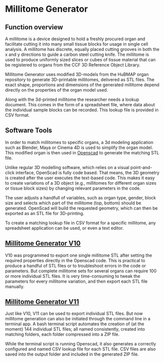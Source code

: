 # Millitome Generator

## Function overview

A millitome is a device designed to hold a freshly procured organ and facilitate cutting it into many small tissue blocks for usage in single cell analysis. A millitome has discrete, equally placed cutting grooves in both the x and y directions to guide a carbon steel cutting knife. The millitome is used to produce uniformly sized slices or cubes of tissue material that can be registered to organs from the CCF 3D Reference Object Library.

Millitome Generator uses modified 3D-models from the HuBMAP organ repository to generate 3D-printable millitomes, delivered as STL files. The exact shape, proportions and dimensions of the generated millitome depend directly on the properties of the organ model used.

Along with the 3d-printed millitome the researcher needs a lookup document. This comes in the form of a spreadsheet file, where data about the individual sample blocks can be recorded. This lookup file is provided in CSV format.

## Software Tools

In order to match millitomes to specific organs, a 3d modeling application such as Blender, Maya or Cinema 4D is used to simplify the organ model. This modified organ is then used in <a href="https://openscad.org">Openscad</a> to generate the matching STL file.

Unlike regular 3D modelling software, which relies on a visual point-and-click interface, OpenScad is fully code based. That means, the 3D geometry is created after the user executes the text-based code. This makes it easy to create variations of a 3D object (e.g., millitomes for different organ sizes or tissue block sizes) by changing relevant parameters in the code.

The user adjusts a handfull of variables, such as organ type, gender, block size and selects which part of the millitome (top, bottom) should be generated. OpenScad will build the requested geometry, which can then be exported as an STL file for 3D-printing.

To create a matching lookup file in CSV format for a specific millitome, any spreadsheet application can be used, or even a text editor.

## <a href="https://github.com/hubmapconsortium/hra-millitome-generator/tree/main/OpenScad%20Code/V10">Millitome Generator V10</a>

V10 was programmed to export one single millitome STL after setting the required properties directly in the Openscad code. This is practical to produce a handful of STL files or to troubleshoot errors in the code or parameters. But complete millitome sets for several organs can require 100 or more individual STL files. It is very time-consuming to tweak the parameters for every millitome variation, and then export each STL file manually.

## <a href="https://github.com/hubmapconsortium/hra-millitome-generator/tree/main/OpenScad%20Code/V11">Millitome Generator V11</a>

Just like V10, V11 can be used to export individual STL files. But now millitome generation can also be initiated through the command line in a terminal app. A bash terminal script automates the creation of (at the moment) 144 individual STL files; all named consistently, created into matching folders, each folder compressed into a ZIP file.

While the terminal script is running Openscad, it also generates a correctly configured and named CSV lookup file for each STL file. CSV files are also saved into the output folder and included in the generated ZIP file.
